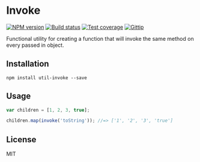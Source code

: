 # Invoke

[![NPM version][npm-image]][npm-url]
[![Build status][travis-image]][travis-url]
[![Test coverage][coveralls-image]][coveralls-url]
[![Gittip][gittip-image]][gittip-url]

Functional utility for creating a function that will invoke the same method on every passed in object.

## Installation

```
npm install util-invoke --save
```

## Usage

```javascript
var children = [1, 2, 3, true];

children.map(invoke('toString')); //=> ['1', '2', '3', 'true']
```

## License

MIT

[npm-image]: https://img.shields.io/npm/v/util-invoke.svg?style=flat
[npm-url]: https://npmjs.org/package/util-invoke
[travis-image]: https://img.shields.io/travis/blakeembrey/invoke.svg?style=flat
[travis-url]: https://travis-ci.org/blakeembrey/invoke
[coveralls-image]: https://img.shields.io/coveralls/blakeembrey/invoke.svg?style=flat
[coveralls-url]: https://coveralls.io/r/blakeembrey/invoke?branch=master
[gittip-image]: https://img.shields.io/gittip/blakeembrey.svg?style=flat
[gittip-url]: https://www.gittip.com/blakeembrey
